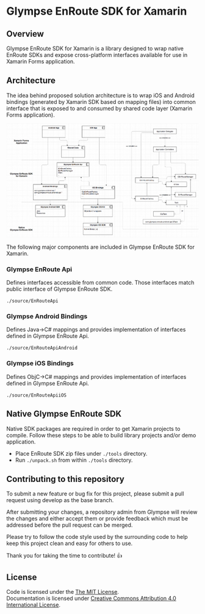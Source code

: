 # Glympse EnRoute SDK for Xamarin

## Overview

Glympse EnRoute SDK for Xamarin is a library designed to wrap native EnRoute SDKs
and expose cross-platform interfaces available for use in Xamarin Forms application.

## Architecture

The idea behind proposed solution architecture is to wrap iOS and Android bindings
(generated by Xamarin SDK based on mapping files) into common interface that is exposed to
and consumed by shared code layer (Xamarin Forms application).

![High Level Design](./docs/images/high_level_design.png)

The following major components are included in Glympse EnRoute SDK for Xamarin.

### Glympse EnRoute Api

Defines interfaces accessible from common code. Those interfaces match
public interface of Glympse EnRoute SDK.

```
./source/EnRouteApi
```

### Glympse Android Bindings

Defines Java->C# mappings and provides implementation of interfaces defined in Glympse EnRoute Api.

```
./source/EnRouteApiAndroid
```

### Glympse iOS Bindings

Defines ObjC->C# mappings and provides implementation of interfaces defined in Glympse EnRoute Api.

```
./source/EnRouteApiiOS
```

## Native Glympse EnRoute SDK

Native SDK packages are required in order to get Xamarin projects to compile.
Follow these steps to be able to build library projects and/or demo application.

- Place EnRoute SDK zip files under ```./tools``` directory.
- Run ```./unpack.sh``` from within ```./tools``` directory.

## Contributing to this repository

To submit a new feature or bug fix for this project, please submit a pull request using develop as the base branch. 

After submitting your changes, a repository admin from Glympse will review the changes and either accept them or provide feedback which must be addressed before the pull request can be merged.

Please try to follow the code style used by the surrounding code to help keep this project clean and easy for others to use.

Thank you for taking the time to contribute! :+1:

## License

Code is licensed under the [The MIT License](http://opensource.org/licenses/MIT). <br>
Documentation is licensed under [Creative Commons Attribution 4.0 International License](https://creativecommons.org/licenses/by/4.0/).
